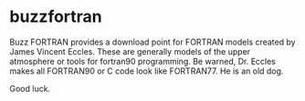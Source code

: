 # buzzfortran
Buzz FORTRAN provides a download point for FORTRAN models created by James Vincent Eccles. These are generally models of the upper atmosphere or tools for fortran90 programming. Be warned, Dr. Eccles makes all FORTRAN90 or C code look like FORTRAN77. He is an old dog. 

Good luck.


